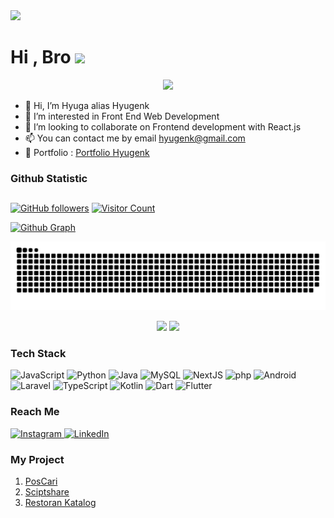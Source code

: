 <img src="https://github.com/halfrost/halfrost/blob/master/icons/header_1.png">

<h1 align="left" >Hi , Bro <img src="https://media.giphy.com/media/hvRJCLFzcasrR4ia7z/giphy.gif" width="32"></h1>

<p align="center">
  <a href="https://github.com/DenverCoder1/readme-typing-svg"><img src="https://readme-typing-svg.herokuapp.com?lines=Informatics+Engineering+Student;Class+Of+2021;I’m+interested+in+Front+End+Web+Development&center=true&width=500&height=50"></a>
</p>

- 👋 Hi, I’m Hyuga alias Hyugenk
- 👀 I’m interested in Front End Web Development
- 💞️ I’m looking to collaborate on Frontend development with React.js
- 📫 You can contact me by email hyugenk@gmail.com
- 💌 Portfolio : [Portfolio Hyugenk](https://github.com/hyugenk)

### Github Statistic
## 
[![GitHub followers](https://img.shields.io/github/followers/hyugenk?color=0F9D58&labelColor=000000&label=Github+Followers&logo=github&logoColor=white&style=for-the-badge)](https://github.com/hyugenk)
[![Visitor Count](https://komarev.com/ghpvc/?username=hyugenk-ai&style=for-the-badge&color=0F9D58)](https://github.com/hyugenk)
<br>

[![Github Graph](https://github-readme-activity-graph.vercel.app/graph?username=hyugenk&bg_color=22272e&color=6e6e6e&line=19b856&point=267dcf&area=false&hide_border=true)](https://github.com/hyugenk)
<div align="center">
    <img src="https://raw.githubusercontent.com/hyugenk/hyugenk/output/contrib-snek-yami.svg#gh-dark-mode-only" alt="Snake" loop=infinite>
    <p>
    <img height="150em" src="https://github-readme-stats-eight-theta.vercel.app/api?username=hyugenk&show_icons=true&theme=algolia&include_all_commits=true&count_private=true"/>
    <img height="150em" src="https://github-readme-stats-eight-theta.vercel.app/api/top-langs/?username=hyugenk&layout=compact&langs_count=8&theme=algolia"/>
    </p>
</div>


### Tech Stack

<p>
  <img alt="JavaScript" src="https://img.shields.io/badge/-JavaScript-f7e018?logo=JavaScript&logoColor=white"/>
  <img alt="Python" src="https://img.shields.io/badge/-Python-ffd03d?logo=Python&logoColor=white"/>
  <img alt="Java" src="https://img.shields.io/badge/-Java-ec2025?logo=java&logoColor=white"/>
  <img alt="MySQL" src="https://img.shields.io/badge/-MySQL-orange?logo=mysql&logoColor=white"/>
  <img alt="NextJS" src="https://img.shields.io/badge/-NextJS-494949?logo=next.js&logoColor=white"/>
  <img alt="php" src="https://img.shields.io/badge/-php-777bb3?logo=php&logoColor=white"/>
  <img alt="Android" src="https://img.shields.io/badge/-Android-2edf85?logo=Android&logoColor=white"/>
  <img alt="Laravel" src="https://img.shields.io/badge/-Laravel-red?logo=laravel&logoColor=white"/>
  <img alt="TypeScript" src="https://img.shields.io/badge/-TypeScript-2f74c0?logo=TypeScript&logoColor=white"/>
  <img alt="Kotlin" src="https://img.shields.io/badge/-Kotlin-f1850b?logo=Kotlin&logoColor=white"/>
  <img alt="Dart" src="https://img.shields.io/badge/-Dart-0175C2?logo=Dart&logoColor=white"/>
  <img alt="Flutter" src="https://img.shields.io/badge/-Flutter-02569B?logo=Flutter&logoColor=white"/>
</p>

### Reach Me
<p>
  <a href="https://instagram.com/hyugenk" target="_blank">
    <img alt="Instagram" src="https://img.shields.io/badge/Instagram-%23E4405F.svg?&logo=instagram&logoColor=white" />
  </a>
  <a href="https://www.linkedin.com/in/hyuga-dewanto-kojyro-45b434221/" target="_blank">
    <img alt="LinkedIn" src="https://img.shields.io/badge/LinkedIn-%230077B5.svg?&logo=linkedin&logoColor=white" />
  </a>
</p>

### My Project 
1. [PosCari](https://pos-carii.vercel.app/)
2. [Sciptshare](http://scriptshare.tech/)
3. [Restoran Katalog](https://raja-rasa-sub3-fe-expert-n5aivdk0i-hyugenk.vercel.app/)
   

